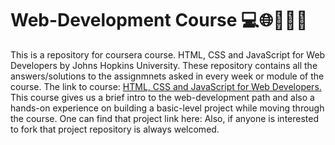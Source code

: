 # Web-Development Course 💻🌐👨‍💻🔗
This is a repository for coursera course. HTML, CSS and JavaScript for Web Developers by Johns Hopkins University.
These repository contains all the answers/solutions to the assignmnets asked in every week or module of the course.
The link to course: <a href="https://www.coursera.org/learn/html-css-javascript-for-web-developers" target="_blank">HTML, CSS and JavaScript for Web Developers.</a>
This course gives us a brief intro to the web-development path and also a hands-on experience on building a basic-level project while moving through the course.
One can find that project link here: 
Also, if anyone is interested to fork that project repository is always welcomed.
